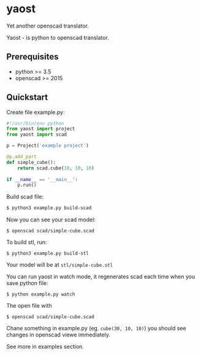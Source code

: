 # yaost

Yet another openscad translator.

Yaost - is python to openscad translator.

## Prerequisites
  - python >= 3.5
  - openscad >= 2015

## Quickstart
Create file example.py:

```python
#!/usr/bin/env python
from yaost import project
from yaost import scad

p = Project('example project')

@p.add_part
def simple_cube():
    return scad.cube(10, 10, 10)
    
if __name__ == '__main__':
    p.run()
```
Build scad file:

```bash
$ python3 example.py build-scad
```

Now you can see your scad model:
```
$ openscad scad/simple-cube.scad
```

To build stl, run:
```
$ python3 example.py build-stl
```
Your model will be at ```stl/simple-cube.stl```

You can run yaost in watch mode, it regenerates scad each time when you save python file:
```
$ python example.py watch
```
The open file with
```
$ openscad scad/simple-cube.scad
```
Chane something in example.py (eg. ```cube(30, 10, 10)```) you should see changes in openscad viewe immediately.

See more in examples section.
